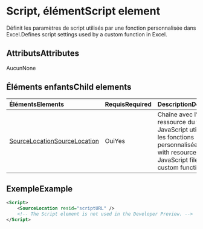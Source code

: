 # <a name="script-element"></a><span data-ttu-id="7a583-101">Script, élément</span><span class="sxs-lookup"><span data-stu-id="7a583-101">Script element</span></span>

<span data-ttu-id="7a583-102">Définit les paramètres de script utilisés par une fonction personnalisée dans Excel.</span><span class="sxs-lookup"><span data-stu-id="7a583-102">Defines script settings used by a custom function in Excel.</span></span>

## <a name="attributes"></a><span data-ttu-id="7a583-103">Attributs</span><span class="sxs-lookup"><span data-stu-id="7a583-103">Attributes</span></span>

<span data-ttu-id="7a583-104">Aucun</span><span class="sxs-lookup"><span data-stu-id="7a583-104">None</span></span>

## <a name="child-elements"></a><span data-ttu-id="7a583-105">Éléments enfants</span><span class="sxs-lookup"><span data-stu-id="7a583-105">Child elements</span></span>

|<span data-ttu-id="7a583-106">Éléments</span><span class="sxs-lookup"><span data-stu-id="7a583-106">Elements</span></span>  |  <span data-ttu-id="7a583-107">Requis</span><span class="sxs-lookup"><span data-stu-id="7a583-107">Required</span></span>  |  <span data-ttu-id="7a583-108">Description</span><span class="sxs-lookup"><span data-stu-id="7a583-108">Description</span></span>  |
|:-----|:-----|:-----|
|  [<span data-ttu-id="7a583-109">SourceLocation</span><span class="sxs-lookup"><span data-stu-id="7a583-109">SourceLocation</span></span>](customfunctionssourcelocation.md)  |  <span data-ttu-id="7a583-110">Oui</span><span class="sxs-lookup"><span data-stu-id="7a583-110">Yes</span></span>  | <span data-ttu-id="7a583-111">Chaîne avec l’ID de ressource du fichier JavaScript utilisé par les fonctions personnalisées.</span><span class="sxs-lookup"><span data-stu-id="7a583-111">String with resource id of the JavaScript file used by custom functions.</span></span>|

## <a name="example"></a><span data-ttu-id="7a583-112">Exemple</span><span class="sxs-lookup"><span data-stu-id="7a583-112">Example</span></span>

```xml
<Script>
    <SourceLocation resid="scriptURL" />
    <!-- The Script element is not used in the Developer Preview. -->
</Script>
```
